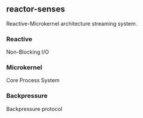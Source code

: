 ## reactor-senses

Reactive-Microkernel architecture streaming system.

### Reactive

Non-Blocking I/O

### Microkernel

Core Process System

### Backpressure

Backpressure protocol